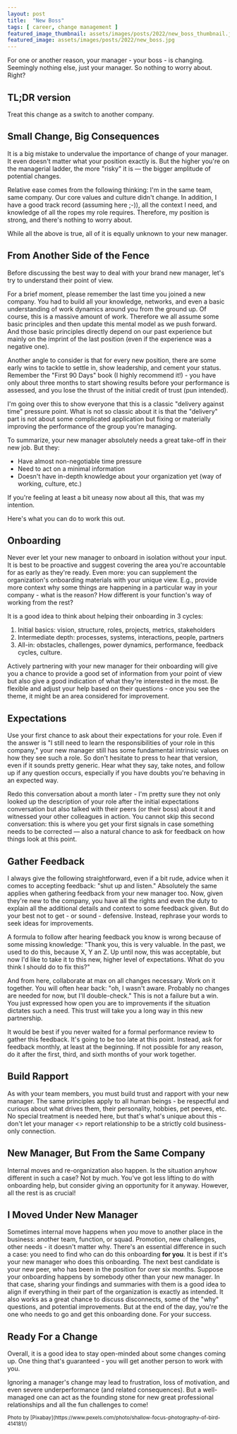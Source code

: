 ```yaml
---
layout: post
title:  "New Boss"
tags: [ career, change management ]
featured_image_thumbnail: assets/images/posts/2022/new_boss_thumbnail.jpg 
featured_image: assets/images/posts/2022/new_boss.jpg
---
```

For one or another reason, your manager - your boss - is changing. Seemingly nothing else, just your manager. So nothing to worry about. Right?

<!--more-->

## TL;DR version

Treat this change as a switch to another company.

## Small Change, Big Consequences

It is a big mistake to undervalue the importance of change of your manager. It even doesn't matter what your position exactly is. But the higher you're on the managerial ladder, the more "risky" it is — the bigger amplitude of potential changes.

Relative ease comes from the following thinking: I'm in the same team, same company. Our core values and culture didn't change. In addition, I have a good track record (assuming here ;-)), all the context I need, and knowledge of all the ropes my role requires. Therefore, my position is strong, and there's nothing to worry about.

While all the above is true, all of it is equally unknown to your new manager.

## From Another Side of the Fence

Before discussing the best way to deal with your brand new manager, let's try to understand their point of view. 

For a brief moment, please remember the last time you joined a new company. You had to build all your knowledge, networks, and even a basic understanding of work dynamics around you from the ground up. Of course, this is a massive amount of work. Therefore we all assume some basic principles and then update this mental model as we push forward. And those basic principles directly depend on our past experience but mainly on the imprint of the last position (even if the experience was a negative one).

Another angle to consider is that for every new position, there are some early wins to tackle to settle in, show leadership, and cement your status. Remember the "First 90 Days" book (I highly recommend it!) - you have only about three months to start showing results before your performance is assessed, and you lose the thrust of the initial credit of trust (pun intended).

I'm going over this to show everyone that this is a classic "delivery against time" pressure point. What is not so classic about it is that the "delivery" part is not about some complicated application but fixing or materially improving the performance of the group you're managing.

To summarize, your new manager absolutely needs a great take-off in their new job. But they:
* Have almost non-negotiable time pressure
* Need to act on a minimal information
* Doesn't have in-depth knowledge about your organization yet (way of working, culture, etc.)

If you're feeling at least a bit uneasy now about all this, that was my intention. 

Here's what you can do to work this out.

## Onboarding

Never ever let your new manager to onboard in isolation without your input. It is best to be proactive and suggest covering the area you're accountable for as early as they're ready. Even more: you can supplement the organization's onboarding materials with your unique view. E.g., provide more context why some things are happening in a particular way in your company - what is the reason? How different is your function's way of working from the rest?

It is a good idea to think about helping their onboarding in 3 cycles:
1. Initial basics: vision, structure, roles, projects, metrics, stakeholders
2. Intermediate depth: processes, systems, interactions, people, partners
3. All-in: obstacles, challenges, power dynamics, performance, feedback cycles, culture.

Actively partnering with your new manager for their onboarding will give you a chance to provide a good set of information from your point of view but also give a good indication of what they're interested in the most. Be flexible and adjust your help based on their questions - once you see the theme, it might be an area considered for improvement.

## Expectations

Use your first chance to ask about their expectations for your role. Even if the answer is "I still need to learn the responsibilities of your role in this company," your new manager still has some fundamental intrinsic values on how they see such a role. So don't hesitate to press to hear that version, even if it sounds pretty generic. Hear what they say, take notes, and follow up if any question occurs, especially if you have doubts you're behaving in an expected way.

Redo this conversation about a month later - I'm pretty sure they not only looked up the description of your role after the initial expectations conversation but also talked with their peers (or their boss) about it and witnessed your other colleagues in action. You cannot skip this second conversation: this is where you get your first signals in case something needs to be corrected — also a natural chance to ask for feedback on how things look at this point.

## Gather Feedback

I always give the following straightforward, even if a bit rude, advice when it comes to accepting feedback: "shut up and listen." Absolutely the same applies when gathering feedback from your new manager too. Now, given they're new to the company, you have all the rights and even the duty to explain all the additional details and context to some feedback given. But do your best not to get - or sound - defensive. Instead, rephrase your words to seek ideas for improvements.

A formula to follow after hearing feedback you know is wrong because of some missing knowledge: "Thank you, this is very valuable. In the past, we used to do this, because X, Y an Z. Up until now, this was acceptable, but now I'd like to take it to this new, higher level of expectations. What do you think I should do to fix this?"

And from here, collaborate at max on all changes necessary. Work on it together. You will often hear back: "oh, I wasn't aware. Probably no changes are needed for now, but I'll double-check." This is not a failure but a win. You just expressed how open you are to improvements if the situation dictates such a need. This trust will take you a long way in this new partnership.

It would be best if you never waited for a formal performance review to gather this feedback. It's going to be too late at this point. Instead, ask for feedback monthly, at least at the beginning. If not possible for any reason, do it after the first, third, and sixth months of your work together.

## Build Rapport

As with your team members, you must build trust and rapport with your new manager. The same principles apply to all human beings - be respectful and curious about what drives them, their personality, hobbies, pet peeves, etc. No special treatment is needed here, but that's what's unique about this - don't let your manager <> report relationship to be a strictly cold business-only connection.

## New Manager, But From the Same Company

Internal moves and re-organization also happen. Is the situation anyhow different in such a case? Not by much. You've got less lifting to do with onboarding help, but consider giving an opportunity for it anyway. However, all the rest is as crucial!

## I Moved Under New Manager

Sometimes internal move happens when _you_ move to another place in the business: another team, function, or squad. Promotion, new challenges, other needs - it doesn't matter why. There's an essential difference in such a case: you need to find who can do this onboarding **for you**. It is best if it's your new manager who does this onboarding. The next best candidate is your new peer, who has been in the position for over six months. Suppose your onboarding happens by somebody other than your new manager. In that case, sharing your findings and summaries with them is a good idea to align if everything in their part of the organization is exactly as intended. It also works as a great chance to discuss disconnects, some of the "why" questions, and potential improvements. But at the end of the day, you're the one who needs to go and get this onboarding done. For your success.

## Ready For a Change

Overall, it is a good idea to stay open-minded about some changes coming up. One thing that's guaranteed - you will get another person to work with you.

Ignoring a manager's change may lead to frustration, loss of motivation, and even severe underperformance (and related consequences). But a well-managed one can act as the founding stone for new great professional relationships and all the fun challenges to come!

<small>
  Photo by [Pixabay](https://www.pexels.com/photo/shallow-focus-photography-of-bird-414181/)
</small>